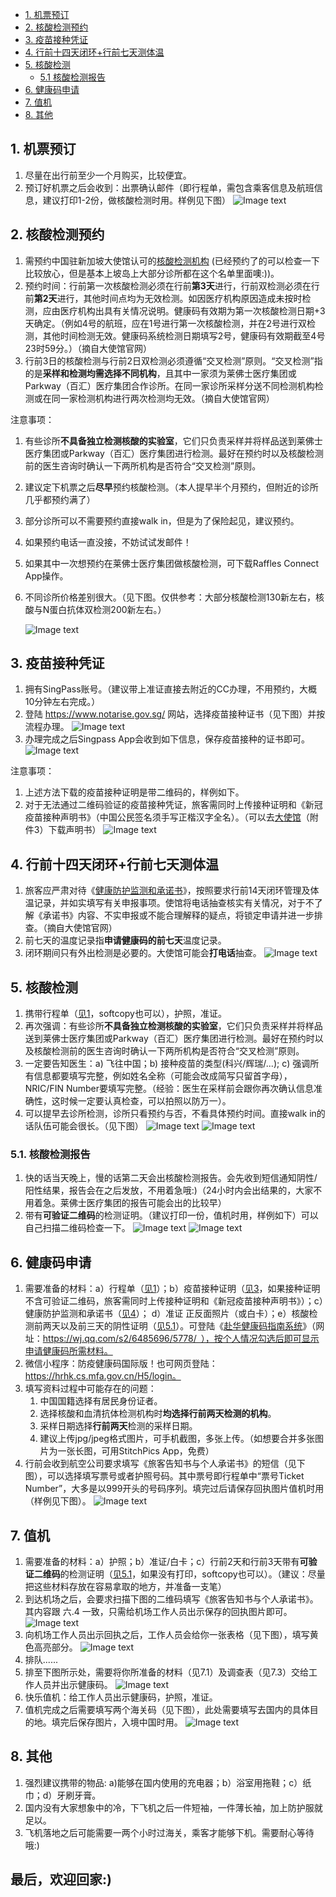 <!-- vscode-markdown-toc -->
* [1. 机票预订](#.)
* [2. 核酸检测预约](#.-2)
* [3. 疫苗接种凭证](#.-3)
* [4. 行前十四天闭环+行前七天测体温](#.-4)
* [5. 核酸检测](#.-5)
	* [5.1 核酸检测报告](#5.1)
* [6. 健康码申请](#.-6)
* [7. 值机](#.-7)
* [8. 其他](#.-8)

<!-- vscode-markdown-toc-config
	numbering=true
	autoSave=true
	/vscode-markdown-toc-config -->
<!-- /vscode-markdown-toc -->


##  1. <a name='.'></a>机票预订
1. 尽量在出行前至少一个月购买，比较便宜。
2. 预订好机票之后会收到：出票确认邮件（即行程单，需包含乘客信息及航班信息，建议打印1-2份，做核酸检测时用。样例见下图）
![Image text](行程单.png)

##  2. <a name='.-2'></a>核酸检测预约
1. 需预约中国驻新加坡大使馆认可的[核酸检测机构](https://www.moh.gov.sg/docs/librariesprovider5/covid19_test_providers/approved-covid-19-pcr-swab-provider-(08-jan-2021).pdf) (已经预约了的可以检查一下比较放心，但是基本上坡岛上大部分诊所都在这个名单里面噢:))。
2. 预约时间：行前第一次核酸检测必须在行前<b>第3天</b>进行，行前双检测必须在行前<b>第2天</b>进行，其他时间点均为无效检测。如因医疗机构原因造成未按时检测，应由医疗机构出具有关情况说明。健康码有效期为第一次核酸检测日期+3天确定。（例如4号的航班，应在1号进行第一次核酸检测，并在2号进行双检测，其他时间检测无效。健康码系统检测日期填写2号，健康码有效期截至4号23时59分。）（摘自大使馆官网）
3. 行前3日的核酸检测与行前2日双检测必须遵循“交叉检测”原则。“交叉检测”指的是<b>采样和检测均需选择不同机构</b>，且其中一家须为莱佛士医疗集团或Parkway（百汇）医疗集团合作诊所。在同一家诊所采样分送不同检测机构检测或在同一家检测机构进行两次检测均无效。（摘自大使馆官网）

注意事项：
1. 有些诊所<b>不具备独立检测核酸的实验室</b>，它们只负责采样并将样品送到莱佛士医疗集团或Parkway（百汇）医疗集团进行检测。最好在预约时以及核酸检测前的医生咨询时确认一下两所机构是否符合“交叉检测”原则。
2. 建议定下机票之后<b>尽早</b>预约核酸检测。（本人提早半个月预约，但附近的诊所几乎都预约满了）
3. 部分诊所可以不需要预约直接walk in，但是为了保险起见，建议预约。
4. 如果预约电话一直没接，不妨试试发邮件！
5. 如果其中一次想预约在莱佛士医疗集团做核酸检测，可下载Raffles Connect App操作。
6. 不同诊所价格差别很大。（见下图。仅供参考：大部分核酸检测130新左右，核酸与N蛋白抗体双检测200新左右。）

   ![Image text](ParkwayPrice.jpg)

##  3. <a name='.-3'></a>疫苗接种凭证
1. 拥有SingPass账号。（建议带上准证直接去附近的CC办理，不用预约，大概10分钟左右完成。）
2. 登陆 https://www.notarise.gov.sg/ 网站，选择疫苗接种证书（见下图）并按流程办理。
![Image text](疫苗接种.jpg)
3. 办理完成之后Singpass App会收到如下信息，保存疫苗接种的证书即可。
![Image text](疫苗接种2.jpeg)

注意事项：
1. 上述方法下载的疫苗接种证明是带二维码的，样例如下。
2. 对于无法通过二维码验证的疫苗接种凭证，旅客需同时上传接种证明和《新冠疫苗接种声明书》（中国公民签名须手写正楷汉字全名）。（可以去[大使馆](http://www.chinaembassy.org.sg/lsfw/26511/202110/t20211030_10403937.htm)（附件3）下载声明书）
![Image text](疫苗接种样例.jpeg)

##  4. <a name='.-4'></a>行前十四天闭环+行前七天测体温
1. 旅客应严肃对待《[健康防护监测和承诺书](健康防护监测和承诺书.docx)》，按照要求行前14天闭环管理及体温记录，并如实填写有关申报事项。使馆将电话抽查核实有关情况，对于不了解《承诺书》内容、不实申报或不能合理解释的疑点，将锁定申请并进一步排查。（摘自大使馆官网）
2. 前七天的温度记录指<b>申请健康码的前七天</b>温度记录。
2. 闭环期间只有外出检测是必要的。大使馆可能会<b>打电话</b>抽查。
![Image text](行前闭环.jpeg)

##  5. <a name='.-5'></a>核酸检测
1. 携带行程单（[见1](*.)，softcopy也可以），护照，准证。
2. 再次强调：有些诊所<b>不具备独立检测核酸的实验室</b>，它们只负责采样并将样品送到莱佛士医疗集团或Parkway（百汇）医疗集团进行检测。最好在预约时以及核酸检测前的医生咨询时确认一下两所机构是否符合“交叉检测”原则。
3. 一定要告知医生：a) 飞往中国；b) 接种疫苗的类型(科兴/辉瑞/...); c) 强调所有信息都要填写完整，例如姓名全称（可能会改成简写只留首字母），NRIC/FIN Number要填写完整。（经验：医生在采样前会跟你再次确认信息准确性，这时候一定要认真检查，可以拍照以防万一）。
4. 可以提早去诊所检测，诊所只看预约与否，不看具体预约时间。直接walk in的话队伍可能会很长。（见下图）
![Image text](排队1.jpeg)
![Image text](排队2.jpeg)

###  5.1. <a name='5.1'></a>核酸检测报告
1. 快的话当天晚上，慢的话第二天会出核酸检测报告。会先收到短信通知阴性/阳性结果，报告会在之后发放，不用着急哦:)（24小时内会出结果的，大家不用着急。莱佛士医疗集团的报告可能会出的比较早）
2. 带有<b>可验证二维码</b>的检测证明。（建议打印一份，值机时用，样例如下）可以自己扫描二维码检查一下。
![Image text](行前3天.jpeg)
![Image text](行前2天.jpeg)

##  6. <a name='.-6'></a>健康码申请
1. 需要准备的材料：a）行程单（[见1](*.)）；b）疫苗接种证明（[见3](*.-3)，如果接种证明不含可验证二维码，旅客需同时上传接种证明和《新冠疫苗接种声明书》）；c）健康防护监测和承诺书（[见4](*.-4)）； d）准证 正反面照片（或白卡）；e）核酸检测前两天以及前三天的阴性证明（[见5.1](*.5.1)）。可登陆《[赴华健康码指南系统](https://wj.qq.com/s2/6485696/5778/)》（网址：https://wj.qq.com/s2/6485696/5778/ ），按个人情况勾选后即可显示申请健康码所需材料。
2. 微信小程序：防疫健康码国际版！也可网页登陆：https://hrhk.cs.mfa.gov.cn/H5/login。
3. 填写资料过程中可能存在的问题：
    1. 中国国籍选择有居民身份证者。
    2. 选择核酸和血清抗体检测机构时<b>均选择行前两天检测的机构</b>。
    3. 采样日期选择<b>行前两天</b>检测的采样日期。
    4. 建议上传jpg/jpeg格式图片，可手机截图，多张上传。（如想要合并多张图片为一张长图，可用StitchPics App，免费）
4. 行前会收到航空公司要求填写《旅客告知书与个人承诺书》的短信（见下图），可以选择填写票号或者护照号码。其中票号即行程单中“票号Ticket Number”，大多是以999开头的号码序列。填完过后请保存回执图片值机时用（样例见下图）。
![Image text](回执.jpeg)

##  7. <a name='.-7'></a>值机
1. 需要准备的材料：a）护照；b）准证/白卡；c）行前2天和行前3天带有<b>可验证二维码</b>的检测证明（[见5.1](*.5.1)，如果没有打印，softcopy也可以）。（建议：尽量把这些材料存放在容易拿取的地方，并准备一支笔）
2. 到达机场之后，会要求扫描下图的二维码填写《旅客告知书与个人承诺书》。其内容跟 六.4 一致，只需给机场工作人员出示保存的回执图片即可。
![Image text](旅客告知书.jpeg)
3. 向机场工作人员出示回执之后，工作人员会给你一张表格（见下图），填写黄色高亮部分。
![Image text](调查表.jpeg)
4. 排队......
5. 排至下图所示处，需要将你所准备的材料（见7.1）及调查表（见7.3）交给工作人员并出示健康码。
![Image text](交表.jpeg)
6. 快乐值机：给工作人员出示健康码，护照，准证。
7. 值机完成之后需要填写两个海关码（见下图），此处需要填写去国内的具体目的地。填完后保存图片，入境中国时用。
![Image text](海关.jpeg)

##  8. <a name='.-8'></a>其他
1. 强烈建议携带的物品: a)能够在国内使用的充电器；b）浴室用拖鞋；c）纸巾；d）牙刷牙膏。
2. 国内没有大家想象中的冷，下飞机之后一件短袖，一件薄长袖，加上防护服就足以。
3. 飞机落地之后可能需要一两个小时过海关，乘客才能够下机。需要耐心等待哦:)


## 最后，欢迎回家:)

